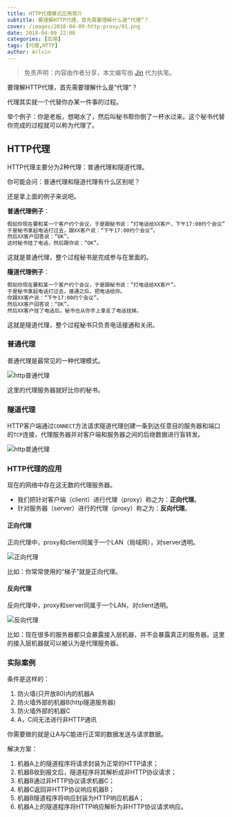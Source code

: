 ```yaml
---
title: HTTP代理模式应用简介
subtitle: 要理解HTTP代理，首先需要理解什么是“代理”？
cover: /images/2018-04-09-http-proxy/01.png
date: 2018-04-09 22:00
categories: [后端]
tags: [代理,HTTP]
author: Arlvin
---
```


> 免责声明：内容由作者分享，本文编写由 [Jin](/author/Jin) 代为执笔。

要理解HTTP代理，首先需要理解什么是“代理”？

代理其实就一个代替你办某一件事的过程。

举个例子：你是老板，想喝水了，然后叫秘书帮你倒了一杯水过来。这个秘书代替你完成的过程就可以称为代理了。

<!-- more -->

## HTTP代理
HTTP代理主要分为2种代理：普通代理和隧道代理。

你可能会问：普通代理和隧道代理有什么区别呢？

还是拿上面的例子来说吧。

**普通代理例子**：

```txt
假如你现在要和某一个客户约个会议，于是跟秘书说：“打电话给XX客户，下午17:00约个会议”。
于是秘书拿起电话打过去，跟XX客户说：“下午17:00约个会议”。
然后XX客户回答说：“OK”。
这时秘书挂了电话，然后跟你说：“OK”。
```

这就是普通代理，整个过程秘书是完成参与在里面的。

**隧道代理例子**：

```txt
假如你现在要和某一个客户约个会议，于是跟秘书说：“打电话给XX客户”。
于是秘书拿起电话打过去，接通之后，把电话给你。
你跟XX客户说：“下午17:00约个会议”。
然后XX客户回答说：“OK”。
然后XX客户挂了电话后，秘书也从你手上拿走了电话挂掉。
```

这就是隧道代理，整个过程秘书只负责电话接通和关闭。

### 普通代理
普通代理是最常见的一种代理模式。

![http普通代理](/images/2018-04-09-http-proxy/01.png)

这里的代理服务器就好比你的秘书。

### 隧道代理
HTTP客户端通过`CONNECT`方法请求隧道代理创建一条到达任意目的服务器和端口的`TCP`连接，代理服务器并对客户端和服务器之间的后继数据进行盲转发。

![http普通代理](/images/2018-04-09-http-proxy/03.png)

### HTTP代理的应用
现在的网络中存在这无数的代理服务器。

* 我们把针对客户端（client）进行代理（proxy）称之为：**正向代理**。
* 针对服务器（server）进行的代理（proxy）称之为：**反向代理**。

#### 正向代理
正向代理中，proxy和client同属于一个LAN（局域网），对server透明。

![正向代理](/images/2018-04-09-http-proxy/02.png)

比如：你常常使用的“梯子”就是正向代理。

#### 反向代理
反向代理中，proxy和server同属于一个LAN，对client透明。

![反向代理](/images/2018-04-09-http-proxy/04.png)

比如：现在很多的服务器都只会暴露接入层机器，并不会暴露真正的服务器。这里的接入层机器就可以被认为是代理服务器。


### 实际案例

条件是这样的：

1. 防火墙(只开放80)内的机器A
2. 防火墙外部的机器B(http隧道服务器)
3. 防火墙外部的机器C 
4. A，C间无法进行非HTTP通讯

你需要做的就是让A与C能进行正常的数据发送与请求数据。

解决方案：

1. 机器A上的隧道程序将请求封装为正常的HTTP请求；
2. 机器B收到报文后，隧道程序将其解析成非HTTP协议请求；
3. 机器B通过非HTTP协议请求机器C；
4. 机器C返回非HTTP协议响应机器B；
5. 机器B隧道程序将响应封装为HTTP响应机器A；
6. 机器A上的隧道程序将HTTP响应解析为非HTTP协议请求响应。
